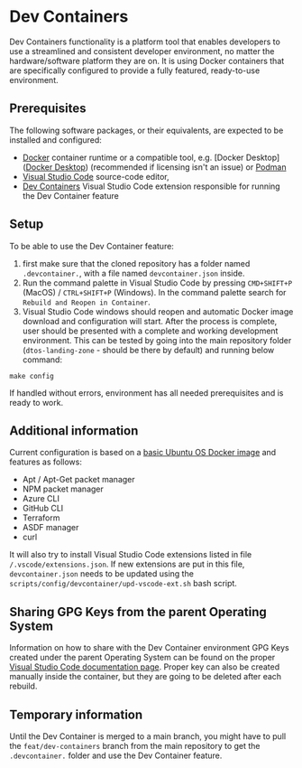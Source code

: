 
# Dev Containers

Dev Containers functionality is a platform tool that enables developers to use a streamlined and consistent developer environment, no matter the hardware/software platform they are on. It is using Docker containers that are specifically configured to provide a fully featured, ready-to-use environment.

## Prerequisites

The following software packages, or their equivalents, are expected to be installed and configured:

- [Docker](https://www.docker.com/) container runtime or a compatible tool, e.g. [Docker Desktop]([Docker Desktop](https://www.docker.com/products/docker-desktop/)) (recommended if licensing isn't an issue) or [Podman](https://podman.io/)
- [Visual Studio Code](https://code.visualstudio.com/download) source-code editor,
- [Dev Containers](https://marketplace.visualstudio.com/items?itemName=ms-vscode-remote.remote-containers) Visual Studio Code extension responsible for running the Dev Container feature

## Setup

To be able to use the Dev Container feature:

1. first make sure that the cloned repository has a folder named `.devcontainer.`, with a file named `devcontainer.json` inside.
2. Run the command palette in Visual Studio Code by pressing `CMD+SHIFT+P` (MacOS) / `CTRL+SHIFT+P` (Windows). In the command palette search for `Rebuild and Reopen in Container`.
3. Visual Studio Code windows should reopen and automatic Docker image download and configuration will start.
After the process is complete, user should be presented with a complete and working development environment. This can be tested by going into the main repository folder (`dtos-landing-zone` - should be there by default) and running below command:

```shell
make config
```

If handled without errors, environment has all needed prerequisites and is ready to work.

## Additional information

Current configuration is based on a [basic Ubuntu OS Docker image](mcr.microsoft.com/devcontainers/base:jammy) and features as follows:

- Apt / Apt-Get packet manager
- NPM packet manager
- Azure CLI
- GitHub CLI
- Terraform
- ASDF manager
- curl

It will also try to install Visual Studio Code extensions listed in file `/.vscode/extensions.json`. If new extensions are put in this file, `devcontainer.json` needs to be updated using the `scripts/config/devcontainer/upd-vscode-ext.sh` bash script.

## Sharing GPG Keys from the parent Operating System

Information on how to share with the Dev Container environment GPG Keys created under the parent Operating System can be found on the proper [Visual Studio Code documentation page](https://code.visualstudio.com/remote/advancedcontainers/sharing-git-credentials#_sharing-gpg-keys).
Proper key can also be created manually inside the container, but they are going to be deleted after each rebuild.

## Temporary information

Until the Dev Container is merged to a main branch, you might have to pull the `feat/dev-containers` branch from the main repository to get the `.devcontainer.` folder and use the Dev Container feature.
